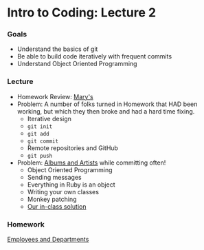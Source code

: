 # Intro to Coding: Lecture 2

### Goals

* Understand the basics of git
* Be able to build code iteratively with frequent commits
* Understand Object Oriented Programming

### Lecture

* Homework Review: [Mary's](mary.rb)
* Problem: A number of folks turned in Homework that HAD been working, but which they then broke and had a hard time fixing.
  * Iterative design
  * `git init`
  * `git add`
  * `git commit`
  * Remote repositories and GitHub
  * `git push`
* Problem: [Albums and Artists](albums.md) while committing often!
  * Object Oriented Programming
  * Sending messages
  * Everything in Ruby is an object
  * Writing your own classes
  * Monkey patching
  * [Our in-class solution](objects)

### Homework

[Employees and Departments](homework.md)
